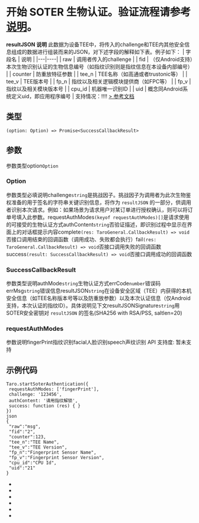 # 开始 SOTER 生物认证。验证流程请参考[说明](https://developers.weixin.qq.com/miniprogram/dev/framework/open-ability/bio-auth.html)。
**resultJSON 说明** 此数据为设备TEE中，将传入的challenge和TEE内其他安全信息组成的数据进行组装而来的JSON，对下述字段的解释如下表。例子如下： | 字段名 | 说明 | |---|----| | raw | 调用者传入的challenge | | fid | （仅Android支持）本次生物识别认证的生物信息编号（如指纹识别则是指纹信息在本设备内部编号） | | counter | 防重放特征参数 | | tee_n | TEE名称（如高通或者trustonic等） | | tee_v | TEE版本号 | | fp_n | 指纹以及相关逻辑模块提供商（如FPC等） | | fp_v | 指纹以及相关模块版本号 | | cpu_id | 机器唯一识别ID | | uid | 概念同Android系统定义uid，即应用程序编号 |
支持情况：!!!!
[> 参考文档
](https://developers.weixin.qq.com/miniprogram/dev/api/open-api/soter/wx.startSoterAuthentication.html)
## 类型[​](startSoterAuthentication.html#类型)
```tsx
(option: Option) => Promise<SuccessCallbackResult>
```

## 参数[​](startSoterAuthentication.html#参数)
参数类型option`Option`
### Option[​](startSoterAuthentication.html#option)
参数类型必填说明challenge`string`是挑战因子。挑战因子为调用者为此次生物鉴权准备的用于签名的字符串关键识别信息，将作为 `resultJSON` 的一部分，供调用者识别本次请求。例如：如果场景为请求用户对某订单进行授权确认，则可以将订单号填入此参数。requestAuthModes`(keyof requestAuthModes)[]`是请求使用的可接受的生物认证方式authContent`string`否验证描述，即识别过程中显示在界面上的对话框提示内容complete`(res: TaroGeneral.CallbackResult) => void`否接口调用结束的回调函数（调用成功、失败都会执行）fail`(res: TaroGeneral.CallbackResult) => void`否接口调用失败的回调函数success`(result: SuccessCallbackResult) => void`否接口调用成功的回调函数
### SuccessCallbackResult[​](startSoterAuthentication.html#successcallbackresult)
参数类型说明authMode`string`生物认证方式errCode`number`错误码errMsg`string`错误信息resultJSON`string`在设备安全区域（TEE）内获得的本机安全信息（如TEE名称版本号等以及防重放参数）以及本次认证信息（仅Android支持，本次认证的指纹ID）。具体说明见下文resultJSONSignature`string`用SOTER安全密钥对 `resultJSON` 的签名(SHA256 with RSA/PSS, saltlen=20)
### requestAuthModes[​](startSoterAuthentication.html#requestauthmodes)
参数说明fingerPrint指纹识别facial人脸识别speech声纹识别
API 支持度: 暂未支持
## 示例代码[​](startSoterAuthentication.html#示例代码)
```tsx
Taro.startSoterAuthentication({
 requestAuthModes: ['fingerPrint'],
 challenge: '123456',
 authContent: '请用指纹解锁',
 success: function (res) { }
})
json
{
 "raw":"msg",
 "fid":"2",
 "counter":123,
 "tee_n":"TEE Name",
 "tee_v":"TEE Version",
 "fp_n":"Fingerprint Sensor Name",
 "fp_v":"Fingerprint Sensor Version",
 "cpu_id":"CPU Id",
 "uid":"21"
}
```

- 
- 

- 
- 
- 

-

